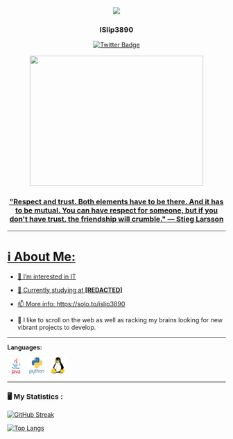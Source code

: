 <div id="header" align="center">
  <img src="https://i.ibb.co/1KLzyNr/output-onlinepngtools.png" width="100" border="0"/>
</div>
<div id="name" align="center">
  <h3>ISlip3890</h3>
  </div>
  
<div id="badges" align="center">
  <a href="https://twitter.com/ISlip3890">
  <img src="https://img.shields.io/badge/Twitter-blue?style=for-the-badge&logo=twitter&logoColor=white" alt="Twitter Badge"/>
</div>
  
 <div id="info" align="center">
<img src="https://komarev.com/ghpvc/?username=ISlip3890&style=flat-square&color=blue" alt=""/> 
</div>
  <div id="info" align="center" >
<img src="https://httpcats.com/409.jpg" width="400" height="300" alt=""/> 
</div>

<div id="name" align="center">
 <h3>"Respect and trust. Both elements have to be there. And it has to be mutual. You can have respect for someone, but if you don't have trust, the friendship will crumble." ― Stieg Larsson</h3>
 </div>
  
---
  
  # ℹ️ About Me: 
  
- 👀 I’m interested in IT
- 🏫 Currently studying at **[REDACTED]**
- 📫 More info: https://solo.to/islip3890
- 🔭 I like to scroll on the web as well as racking my brains looking for new vibrant projects to develop. 
  
  <div id="name1" align="left">
    
---
    
 **Languages:**
    </div>
</div>
  <div id="name" align="left">
  <img src="https://github.com/devicons/devicon/blob/master/icons/java/java-original-wordmark.svg" title="Java" alt="Java" width="40" height="40"/>&nbsp;
  <img src="https://github.com/devicons/devicon/blob/master/icons/python/python-original-wordmark.svg" title="Python" alt="Python" width="40" height="40"/>&nbsp;
  <img src="https://github.com/devicons/devicon/blob/master/icons/linux/linux-original.svg" title="Linux" alt="Linux" width="40" height="40"/>&nbsp;
    
</div>

---

### 🖥️ My Statistics :
[![GitHub Streak](http://github-readme-streak-stats.herokuapp.com?user=ISlip3890&theme=dark&background=000000)](https://git.io/streak-stats)

[![Top Langs](https://github-readme-stats.vercel.app/api/top-langs/?username=ISlip3890&count_private=true&show_icons=true&theme=radical)](https://github.com/anuraghazra/github-readme-stats)
